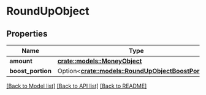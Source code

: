# RoundUpObject

## Properties

Name | Type | Description | Notes
------------ | ------------- | ------------- | -------------
**amount** | [**crate::models::MoneyObject**](MoneyObject.md) |  | 
**boost_portion** | Option<[**crate::models::RoundUpObjectBoostPortion**](RoundUpObject_boostPortion.md)> |  | 

[[Back to Model list]](../README.md#documentation-for-models) [[Back to API list]](../README.md#documentation-for-api-endpoints) [[Back to README]](../README.md)


